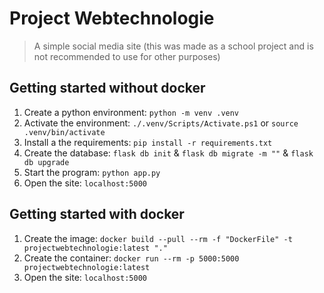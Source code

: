 # Project Webtechnologie

> A simple social media site (this was made as a school project and is not recommended to use for other purposes)

## Getting started without docker

1. Create a python environment: `python -m venv .venv`
2. Activate the environment: `./.venv/Scripts/Activate.ps1` or `source .venv/bin/activate`
3. Install a the requirements: `pip install -r requirements.txt`
4. Create the database: `flask db init` & `flask db migrate -m ""` & `flask db upgrade`
5. Start the program: `python app.py`
6. Open the site: `localhost:5000`

## Getting started with docker

1. Create the image: `docker build --pull --rm -f "DockerFile" -t projectwebtechnologie:latest "."`
2. Create the container: `docker run --rm -p 5000:5000 projectwebtechnologie:latest`
3. Open the site: `localhost:5000`
